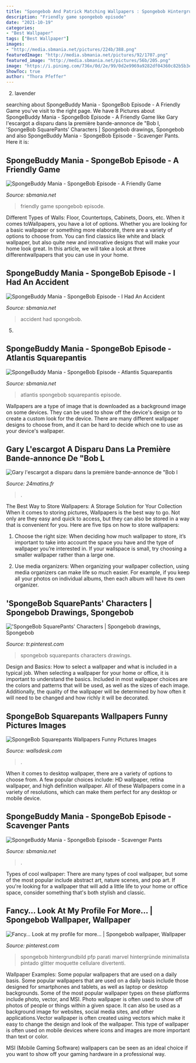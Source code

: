 ```yaml
---
title: "Spongebob And Patrick Matching Wallpapers : Spongebob Hintergrundbild Pfp Parati Marvel Hintergründe Minimalista Pintado Glitter Moquette Cellulare Divertenti"
description: "Friendly game spongebob episode"
date: "2021-10-19"
categories:
- "Best Wallpaper"
tags: ["Best Wallpaper"]
images:
- "http://media.sbmania.net/pictures/224b/388.png"
featuredImage: "http://media.sbmania.net/pictures/92/1707.png"
featured_image: "http://media.sbmania.net/pictures/56b/205.png"
image: "https://i.pinimg.com/736x/0d/2e/99/0d2e9969a9282df04360c82b5b3e58ef.jpg"
ShowToc: true
author: "Thora Pfeffer"
---
```



2. lavender 

	

		
searching about SpongeBuddy Mania - SpongeBob Episode - A Friendly Game you've visit to the right page. We have 8 Pictures about SpongeBuddy Mania - SpongeBob Episode - A Friendly Game like Gary l&#039;escargot a disparu dans la première bande-annonce de &quot;Bob l, &#039;SpongeBob SquarePants&#039; Characters | Spongebob drawings, Spongebob and also SpongeBuddy Mania - SpongeBob Episode - Scavenger Pants. Here it is:
		
    
## SpongeBuddy Mania - SpongeBob Episode - A Friendly Game

<img loading=lazy src="http://media.sbmania.net/pictures/155a/310.png" onerror="this.onerror=null;this.src='https://tse2.mm.bing.net/th?id=OIP.tHoMUSr3Pgjk0buY2IvORQHaFj&amp;pid=15.1';" alt="SpongeBuddy Mania - SpongeBob Episode - A Friendly Game">

_Source: sbmania.net_

>friendly game spongebob episode. 

	

Different Types of Walls: Floor, Countertops, Cabinets, Doors, etc.
When it comes toWallpapers, you have a lot of options. Whether you are looking for a basic wallpaper or something more elaborate, there are a variety of options to choose from. You can find classics like white and black wallpaper, but also quite new and innovative designs that will make your home look great. In this article, we will take a look at three differentwallpapers that you can use in your home.

    
## SpongeBuddy Mania - SpongeBob Episode - I Had An Accident

<img loading=lazy src="http://media.sbmania.net/pictures/56b/205.png" onerror="this.onerror=null;this.src='https://tse4.mm.bing.net/th?id=OIP.xMo7cNfQ1I0Br3T1n9g54QHaFr&amp;pid=15.1';" alt="SpongeBuddy Mania - SpongeBob Episode - I Had An Accident">

_Source: sbmania.net_

>accident had spongebob. 

	

5.

    
## SpongeBuddy Mania - SpongeBob Episode - Atlantis Squarepantis

<img loading=lazy src="http://media.sbmania.net/pictures/92/1707.png" onerror="this.onerror=null;this.src='https://tse2.mm.bing.net/th?id=OIP.V1ty9YdFFQvb4vTE814a3QAAAA&amp;pid=15.1';" alt="SpongeBuddy Mania - SpongeBob Episode - Atlantis Squarepantis">

_Source: sbmania.net_

>atlantis spongebob squarepantis episode. 

	

Wallpapers are a type of image that is downloaded as a background image on some devices. They can be used to show off the device's design or to create a custom look for the device. There are many different wallpaper designs to choose from, and it can be hard to decide which one to use as your device's wallpaper.

    
## Gary L&#039;escargot A Disparu Dans La Première Bande-annonce De &quot;Bob L

<img loading=lazy src="https://media.24matins.fr/2019/11/firefox_jhJ34ytoJn.jpg" onerror="this.onerror=null;this.src='https://tse2.mm.bing.net/th?id=OIP.sTSbt8m7LFPad3o0Gss_1gHaD9&amp;pid=15.1';" alt="Gary l&#039;escargot a disparu dans la première bande-annonce de &quot;Bob l">

_Source: 24matins.fr_

>. 

	

The Best Way to Store Wallpapers: A Storage Solution for Your Collection
When it comes to storing pictures, Wallpapers is the best way to go. Not only are they easy and quick to access, but they can also be stored in a way that is convenient for you. Here are five tips on how to store wallpapers:
1) Choose the right size: When deciding how much wallpaper to store, it’s important to take into account the space you have and the type of wallpaper you’re interested in. If your wallspace is small, try choosing a smaller wallpaper rather than a large one.

2) Use media organizers: When organizing your wallpaper collection, using media organizers can make life so much easier. For example, if you keep all your photos on individual albums, then each album will have its own organizer.

    
## &#039;SpongeBob SquarePants&#039; Characters | Spongebob Drawings, Spongebob

<img loading=lazy src="https://i.pinimg.com/736x/bd/77/c7/bd77c7983d975beb32a34110b990209f.jpg" onerror="this.onerror=null;this.src='https://tse4.mm.bing.net/th?id=OIP.WgyiFgzwaUUw6s5BxJkTcwHaJ5&amp;pid=15.1';" alt="&#039;SpongeBob SquarePants&#039; Characters | Spongebob drawings, Spongebob">

_Source: tr.pinterest.com_

>spongebob squarepants characters drawings. 

	

Design and Basics: How to select a wallpaper and what is included in a typical job.
When selecting a wallpaper for your home or office, it is important to understand the basics. Included in most wallpaper choices are the colors and patterns that will be used, as well as the sizes of each image. Additionally, the quality of the wallpaper will be determined by how often it will need to be changed and how richly it will be decorated.

    
## SpongeBob Squarepants Wallpapers Funny Pictures Images

<img loading=lazy src="https://wallsdesk.com/wp-content/uploads/2016/02/Spongebob-And-Crab-1920x1080.jpg" onerror="this.onerror=null;this.src='https://tse3.mm.bing.net/th?id=OIP.rm1xCAlXarVaxP0gwiw_igHaEK&amp;pid=15.1';" alt="SpongeBob Squarepants Wallpapers Funny Pictures Images">

_Source: wallsdesk.com_

>. 

	

When it comes to desktop wallpaper, there are a variety of options to choose from. A few popular choices include: HD wallpaper, retina wallpaper, and high definition wallpaper. All of these Wallpapers come in a variety of resolutions, which can make them perfect for any desktop or mobile device. 

    
## SpongeBuddy Mania - SpongeBob Episode - Scavenger Pants

<img loading=lazy src="http://media.sbmania.net/pictures/224b/388.png" onerror="this.onerror=null;this.src='https://tse1.mm.bing.net/th?id=OIP.4nllLvzDdWD3GxPF4enXSQHaEK&amp;pid=15.1';" alt="SpongeBuddy Mania - SpongeBob Episode - Scavenger Pants">

_Source: sbmania.net_

>. 

	

Types of cool wallpaper:
There are many types of cool wallpaper, but some of the most popular include abstract art, nature scenes, and pop art. If you're looking for a wallpaper that will add a little life to your home or office space, consider something that's both stylish and classic.

    
## Fancy… Look At My Profile For More… | Spongebob Wallpaper, Wallpaper

<img loading=lazy src="https://i.pinimg.com/736x/0d/2e/99/0d2e9969a9282df04360c82b5b3e58ef.jpg" onerror="this.onerror=null;this.src='https://tse1.mm.bing.net/th?id=OIP.fGoEuQ5AaHfkrc80P3oSWQHaMl&amp;pid=15.1';" alt="Fancy… Look at my profile for more… | Spongebob wallpaper, Wallpaper">

_Source: pinterest.com_

>spongebob hintergrundbild pfp parati marvel hintergründe minimalista pintado glitter moquette cellulare divertenti. 

	

Wallpaper Examples: Some popular wallpapers that are used on a daily basis.
Some popular wallpapers that are used on a daily basis include those designed for smartphones and tablets, as well as laptop or desktop backgrounds. Some of the most popular wallpaper types on these platforms include photo, vector, and MSI. 
Photo wallpaper is often used to show off photos of people or things within a given space. It can also be used as a background image for websites, social media sites, and other applications.Vector wallpaper is often created using vectors which make it easy to change the design and look of the wallpaper. This type of wallpaper is often used on mobile devices where icons and images are more important than text or color. 

MSI (Mobile Gaming Software) wallpapers can be seen as an ideal choice if you want to show off your gaming hardware in a professional way.

